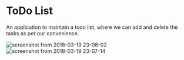 # ToDo List

An application to maintain a todo list, where we can add and delete the tasks as per our convenience.

![screenshot from 2018-03-19 23-08-02](https://user-images.githubusercontent.com/37549950/37612178-75f832fc-2bca-11e8-8f51-1a8c7c830690.png)
![screenshot from 2018-03-19 23-07-14](https://user-images.githubusercontent.com/37549950/37612186-7e9f3be4-2bca-11e8-8694-3018c59d14e8.png)
